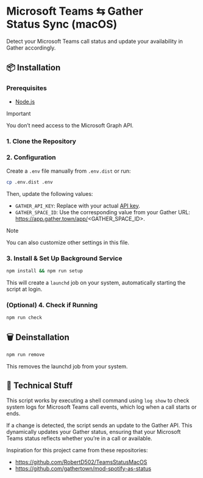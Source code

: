 # Microsoft Teams ⇆ Gather <br/> Status Sync (macOS)

Detect your Microsoft Teams call status and update your availability in Gather accordingly.

## 📦 Installation

### Prerequisites ###
* [Node.js](https://nodejs.org/en/download)

> [!IMPORTANT]
> You don’t need access to the Microsoft Graph API.

### 1. Clone the Repository

### 2. Configuration
Create a `.env` file manually from `.env.dist` or run:

```sh
cp .env.dist .env
```

Then, update the following values:
* `GATHER_API_KEY`: Replace with your actual [API key](https://app.gather.town/apikeys).
* `GATHER_SPACE_ID`: Use the corresponding value from your Gather URL: https://app.gather.town/app/<GATHER_SPACE_ID>.

> [!NOTE]
> You can also customize other settings in this file.

### 3. Install & Set Up Background Service
```sh
npm install && npm run setup
```

This will create a `launchd` job on your system, automatically starting the script at login.

### (Optional) 4. Check if Running
```sh
npm run check
```


## 🗑️ Deinstallation

```sh
npm run remove
```

This removes the launchd job from your system.

## 🔧 Technical Stuff
This script works by executing a shell command using `log show` to check system logs for Microsoft Teams call events, which log when a call starts or ends.

If a change is detected, the script sends an update to the Gather API. This dynamically updates your Gather status, ensuring that your Microsoft Teams status reflects whether you’re in a call or available.

Inspiration for this project came from these repositories:
* https://github.com/RobertD502/TeamsStatusMacOS
* https://github.com/gathertown/mod-spotify-as-status